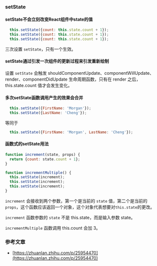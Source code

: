 ### setState

#### setState不会立刻改变React组件中state的值

```js
  this.setState({count: this.state.count + 1});
  this.setState({count: this.state.count + 1});
  this.setState({count: this.state.count + 1});
```

三次设置 `setState`，只有一个生效。

#### setState通过引发一次组件的更新过程来引发重新绘制

设置 `setState` 会触发 shouldComponentUpdate、componentWillUpdate、render、componentDidUpdate 生命周期函数，只有在 render 之后，this.state.count 值才会发生变化。

#### 多次setState函数调用产生的效果会合并

```js
  this.setState({FirstName: 'Morgan'});
  this.setState({LastName: 'Cheng'});
```

等同于

```js
  this.setState({FirstName: 'Morgan', LastName: 'Cheng'});
```

#### 函数式的setState用法

```js
function increment(state, props) {
  return {count: state.count + 1};
}

function incrementMultiple() {
  this.setState(increment);
  this.setState(increment);
  this.setState(increment);
}
```

`increment` 会接收到两个参数，第一个是当前的 `state` 值，第二个是当前的 `props`，这个函数应该返回一个对象，这个对象代表想要对`this.state`的更改。

`increment` 函数参数的 `state` 不是 this.state，而是输入参数 state。

`incrementMultiple` 函数调用 this.count 会加 3。

### 参考文章

- [https://zhuanlan.zhihu.com/p/25954470](https://zhuanlan.zhihu.com/p/25954470)
